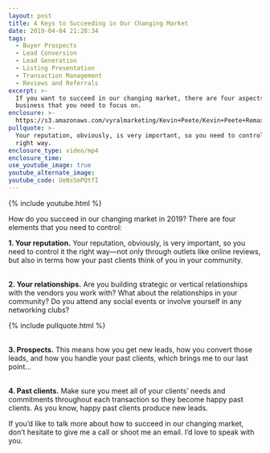 ```yaml
---
layout: post
title: 4 Keys to Succeeding in Our Changing Market
date: 2019-04-04 21:28:34
tags:
  - Buyer Prospects
  - Lead Conversion
  - Lead Generation
  - Listing Presentation
  - Transaction Management
  - Reviews and Referrals
excerpt: >-
  If you want to succeed in our changing market, there are four aspects of your
  business that you need to focus on.
enclosure: >-
  https://s3.amazonaws.com/vyralmarketing/Kevin+Peete/Kevin+Peete+Remax+Patriots+_+4+Keys+to+Succeeding+in+Our+Changing+Market.mp4
pullquote: >-
  Your reputation, obviously, is very important, so you need to control it the
  right way.
enclosure_type: video/mp4
enclosure_time:
use_youtube_image: true
youtube_alternate_image:
youtube_code: UeNsSmPQtfI
---
```


{% include youtube.html %}

How do you succeed in our changing market in 2019? There are four elements that you need to control:

**1. Your reputation.** Your reputation, obviously, is very important, so you need to control it the right way—not only through outlets like online reviews, but also in terms how your past clients think of you in your community.

<br>**2. Your relationships.** Are you building strategic or vertical relationships with the vendors you work with? What about the relationships in your community? Do you attend any social events or involve yourself in any networking clubs?

{% include pullquote.html %}

<br>**3. Prospects.** This means how you get new leads, how you convert those leads, and how you handle your past clients, which brings me to our last point…

<br>**4. Past clients.** Make sure you meet all of your clients’ needs and commitments throughout each transaction so they become happy past clients. As you know, happy past clients produce new leads.&nbsp;

If you’d like to talk more about how to succeed in our changing market, don’t hesitate to give me a call or shoot me an email. I’d love to speak with you.<br>&nbsp;
